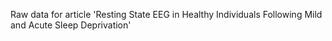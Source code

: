 Raw data for article 'Resting State EEG in Healthy Individuals Following Mild and Acute Sleep Deprivation'
